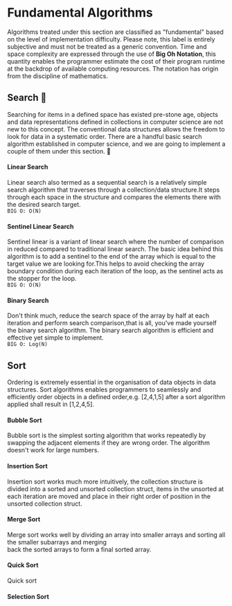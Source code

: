 # Fundamental Algorithms
Algorithms treated under this section are classified as "fundamental" based on the level of implementation 
difficulty. Please note, this label is entirely subjective and must not be treated as a generic convention. 
Time and space complexity are expressed through the use of **Big Oh Notation**, this quantity enables the programmer 
estimate the cost of their program runtime at the backdrop of available computing resources.
The notation has origin from the discipline of mathematics.
## Search :mag_right:
Searching for items in a defined space has existed pre-stone age, objects and data representations defined in collections
in computer science are not new to this concept. The conventional data structures allows the freedom to look for data in 
a systematic order. There are a handful basic search algorithm established in computer science, and we are going to implement
a couple of them under this section. :hamster:
#### Linear Search
Linear search also termed as a sequential search is a relatively simple search algorithm that traverses through a 
collection/data structure.It steps through each space in the structure and compares the elements there with the desired search target.  
```BIG O: O(N)```

#### Sentinel Linear Search
Sentinel linear is a variant of linear search where the number of comparison in reduced compared to 
traditional linear search. The basic idea behind this algorithm is to add a sentinel to the end of 
the array which is equal to the target value we are looking for.This helps to avoid checking the array
boundary condition during each iteration of the loop, as the sentinel acts as the stopper for the loop.  
```BIG O: O(N)```

#### Binary Search
Don't think much, reduce the search space of the array by half at each iteration and perform
search comparison,that is all, you've made yourself the binary search algorithm.
The binary search algorithm is efficient and effective yet simple to implement.  
```BIG O: Log(N)```

## Sort
Ordering is extremely essential in the organisation of data objects in data structures.
Sort algorithms enables programmers to seamlessly and efficiently order objects in a defined
order,e.g. [2,4,1,5] after a sort algorithm applied shall result in [1,2,4,5].

#### Bubble Sort
Bubble sort is the simplest sorting algorithm that works repeatedly by swapping the 
adjacent elements if they are wrong order. The algorithm doesn't work for large numbers.  

#### Insertion Sort
Insertion sort works much more intuitively, the collection structure is divided into a sorted and
unsorted collection struct, items in the unsorted at each iteration are moved and place in their 
right order of position in the unsorted collection struct.

#### Merge Sort
Merge sort works well by dividing an array into smaller arrays and sorting all the smaller subarrays and merging  
back the sorted arrays to form a final sorted array.  

#### Quick Sort
Quick sort
#### Selection Sort

